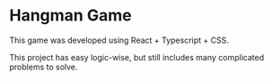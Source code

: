 # Hangman Game

This game was developed using React + Typescript + CSS.

This project has easy logic-wise, but still includes many complicated problems to solve.
